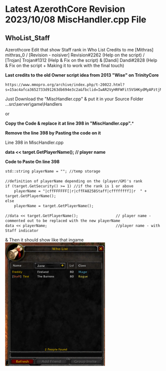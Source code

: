 
# Latest AzerothCore Revision 2023/10/08 MiscHandler.cpp File


## WhoList_Staff
Azerothcore Edit that show Staff rank in Who List
Credits to me [Mithras] mithras_0 /  [Revision - noisiver] Revision#2262 (Help on the script) / [Trojan] Trojan#1312 (Help & Fix on the script) & [Dandi] Dandi#2828 (Help & Fix on the script + Making it to work with the final touch)

****Last credits to the old Owner script idea from 2013 "Wise" on TrinityCore****

```
https://www.mmopro.org/archive/index.php/t-20022.html?s=15ac4afca3652733d91263db694e3c2a&fbclid=IwAR2VyHRFWFit5VSHKydMyAPztjMuijQ7Z9nKqx3L9v4qSPPQe7JV88CQEVo
```




Just Download the "MiscHandler.cpp" & put it in your Source Folder
...src\server\game\Handlers

 or

 ****Copy the Code & replace it at line 398 in "MiscHandler.cpp".*****
 
****Remove the line 398 by Pasting the code on it****

Line 398 in MiscHandler.cpp

****data << target.GetPlayerName();                   // player name**** 


****Code to Paste On line 398****

```
std::string playerName = ""; //temp storage

//definition of playerName depending on the (player/GM)'s rank
if (target.GetSecurity() >= 1) //if the rank is 1 or above
    playerName = "|cffFFFFFF[|r|cffFA8258Staff|cffffffff]|r  " + target.GetPlayerName();
else
    playerName = target.GetPlayerName();

//data << target.GetPlayerName();                 // player name - commented out to be replaced with the new playerName
data << playerName;                               //player name - with Staff indicator
```

& Then it should show like that ingame 
![Screenshot](screenshot.png)
